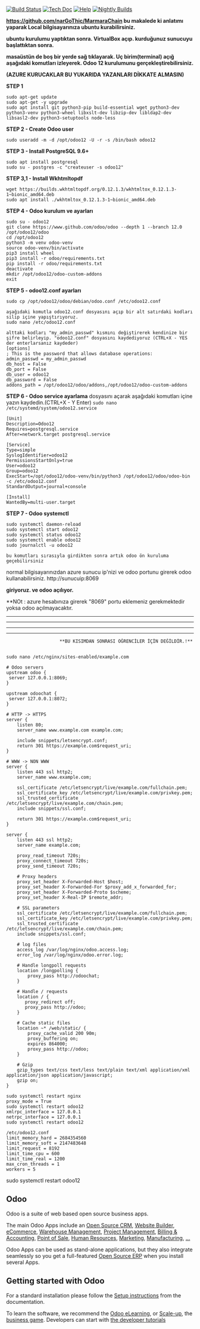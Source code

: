 [![Build Status](http://runbot.odoo.com/runbot/badge/flat/1/master.svg)](http://runbot.odoo.com/runbot)
[![Tech Doc](http://img.shields.io/badge/master-docs-875A7B.svg?style=flat&colorA=8F8F8F)](http://www.odoo.com/documentation/master)
[![Help](http://img.shields.io/badge/master-help-875A7B.svg?style=flat&colorA=8F8F8F)](https://www.odoo.com/forum/help-1)
[![Nightly Builds](http://img.shields.io/badge/master-nightly-875A7B.svg?style=flat&colorA=8F8F8F)](http://nightly.odoo.com/)







**https://github.com/narGoThic/MarmaraChain bu makalede ki anlatımı yaparak Local bilgisayarınıza ubuntu kurabilirsiniz.**

**ubuntu kurulumu yaptıktan sonra. VirtualBox açıp. kurduğunuz sunucuyu başlattıktan sonra.**

**masaüstün de boş bir yerde sağ tıklayarak. Uç birim(terminal) açığ aşağıdaki komutları izleyerek. 
Odoo 12 kurulumunu gerçekleştirebilirsiniz.**

**(AZURE KURUCAKLAR BU YUKARIDA YAZANLARI DİKKATE ALMASIN)**

**STEP 1**
```
sudo apt-get update
sudo apt-get -y upgrade
sudo apt install git python3-pip build-essential wget python3-dev python3-venv python3-wheel libxslt-dev libzip-dev libldap2-dev libsasl2-dev python3-setuptools node-less
```

**STEP 2 - Create Odoo user**

```
sudo useradd -m -d /opt/odoo12 -U -r -s /bin/bash odoo12

```

**STEP 3 - Install PostgreSQL 9.6+**
```
sudo apt install postgresql
sudo su - postgres -c "createuser -s odoo12"

```

**STEP 3,1 - Install Wkhtmltopdf** 
```
wget https://builds.wkhtmltopdf.org/0.12.1.3/wkhtmltox_0.12.1.3-1~bionic_amd64.deb
sudo apt install ./wkhtmltox_0.12.1.3-1~bionic_amd64.deb
```

**STEP 4 - Odoo kurulum ve ayarları**

```
sudo su - odoo12
git clone https://www.github.com/odoo/odoo --depth 1 --branch 12.0 /opt/odoo12/odoo
cd /opt/odoo12
python3 -m venv odoo-venv
source odoo-venv/bin/activate
pip3 install wheel
pip3 install -r odoo/requirements.txt
pip install -r odoo/requirements.txt
deactivate
mkdir /opt/odoo12/odoo-custom-addons
exit
```
**STEP 5 - odoo12.conf ayarları**
```
sudo cp /opt/odoo12/odoo/debian/odoo.conf /etc/odoo12.conf

aşağıdaki komutla odoo12.conf dosyasını açıp bir alt satırdaki kodları silip içine yapıştırıyoruz.
sudo nano /etc/odoo12.conf

alttaki kodları "my_admin_passwd" kısmını değiştirerek kendinize bir şifre belirleyip. "odoo12.conf" dosyasını kaydediyoruz (CTRL+X - YES der enterlarsanız kaydeder)
[options]
; This is the password that allows database operations:
admin_passwd = my_admin_passwd
db_host = False
db_port = False
db_user = odoo12
db_password = False
addons_path = /opt/odoo12/odoo/addons,/opt/odoo12/odoo-custom-addons

```

**STEP 6 - Odoo service ayarlama**
dosyasını açarak aşağıdaki komutları içine yazın kaydedin.(CTRL+X - Y Enter)
`sudo nano /etc/systemd/system/odoo12.service`
```
[Unit]
Description=Odoo12
Requires=postgresql.service
After=network.target postgresql.service

[Service]
Type=simple
SyslogIdentifier=odoo12
PermissionsStartOnly=true
User=odoo12
Group=odoo12
ExecStart=/opt/odoo12/odoo-venv/bin/python3 /opt/odoo12/odoo/odoo-bin -c /etc/odoo12.conf
StandardOutput=journal+console

[Install]
WantedBy=multi-user.target
```

**STEP 7 - Odoo systemctl**
```
sudo systemctl daemon-reload
sudo systemctl start odoo12
sudo systemctl status odoo12
sudo systemctl enable odoo12
sudo journalctl -u odoo12

bu komutları sırasıyla girdikten sonra artık odoo ön kuruluma geçebilirsiniz
```


normal bilgisayarınızdan azure sunucu ip'nizi ve odoo portunu girerek odoo kullanabilirsiniz. 
http://sunucuip:8069
 
**giriyoruz. ve odoo açılıyor.**



**NOt : azure hesabınıza girerek "8069" portu eklemeniz gerekmektedir yoksa odoo açılmayacaktır.

-------------------------------------------------------------------------------------
-------------------------------------------------------------------------------------
-------------------------------------------------------------------------------------
-------------------------------------------------------------------------------------
                        **BU KISIMDAN SONRASI ÖĞRENCİLER İÇİN DEĞİLDİR.!**
```

sudo nano /etc/nginx/sites-enabled/example.com

# Odoo servers
upstream odoo {
 server 127.0.0.1:8069;
}

upstream odoochat {
 server 127.0.0.1:8072;
}

# HTTP -> HTTPS
server {
    listen 80;
    server_name www.example.com example.com;

    include snippets/letsencrypt.conf;
    return 301 https://example.com$request_uri;
}

# WWW -> NON WWW
server {
    listen 443 ssl http2;
    server_name www.example.com;

    ssl_certificate /etc/letsencrypt/live/example.com/fullchain.pem;
    ssl_certificate_key /etc/letsencrypt/live/example.com/privkey.pem;
    ssl_trusted_certificate /etc/letsencrypt/live/example.com/chain.pem;
    include snippets/ssl.conf;

    return 301 https://example.com$request_uri;
}

server {
    listen 443 ssl http2;
    server_name example.com;

    proxy_read_timeout 720s;
    proxy_connect_timeout 720s;
    proxy_send_timeout 720s;

    # Proxy headers
    proxy_set_header X-Forwarded-Host $host;
    proxy_set_header X-Forwarded-For $proxy_add_x_forwarded_for;
    proxy_set_header X-Forwarded-Proto $scheme;
    proxy_set_header X-Real-IP $remote_addr;

    # SSL parameters
    ssl_certificate /etc/letsencrypt/live/example.com/fullchain.pem;
    ssl_certificate_key /etc/letsencrypt/live/example.com/privkey.pem;
    ssl_trusted_certificate /etc/letsencrypt/live/example.com/chain.pem;
    include snippets/ssl.conf;

    # log files
    access_log /var/log/nginx/odoo.access.log;
    error_log /var/log/nginx/odoo.error.log;

    # Handle longpoll requests
    location /longpolling {
        proxy_pass http://odoochat;
    }

    # Handle / requests
    location / {
       proxy_redirect off;
       proxy_pass http://odoo;
    }

    # Cache static files
    location ~* /web/static/ {
        proxy_cache_valid 200 90m;
        proxy_buffering on;
        expires 864000;
        proxy_pass http://odoo;
    }

    # Gzip
    gzip_types text/css text/less text/plain text/xml application/xml application/json application/javascript;
    gzip on;
}
```

```
sudo systemctl restart nginx
proxy_mode = True
sudo systemctl restart odoo12
xmlrpc_interface = 127.0.0.1
netrpc_interface = 127.0.0.1
sudo systemctl restart odoo12
```

```
/etc/odoo12.conf
limit_memory_hard = 2684354560
limit_memory_soft = 2147483648
limit_request = 8192
limit_time_cpu = 600
limit_time_real = 1200
max_cron_threads = 1
workers = 5
```
sudo systemctl restart odoo12

































Odoo
----

Odoo is a suite of web based open source business apps.

The main Odoo Apps include an <a href="https://www.odoo.com/page/crm">Open Source CRM</a>,
<a href="https://www.odoo.com/page/website-builder">Website Builder</a>,
<a href="https://www.odoo.com/page/e-commerce">eCommerce</a>,
<a href="https://www.odoo.com/page/warehouse">Warehouse Management</a>,
<a href="https://www.odoo.com/page/project-management">Project Management</a>,
<a href="https://www.odoo.com/page/accounting">Billing &amp; Accounting</a>,
<a href="https://www.odoo.com/page/point-of-sale">Point of Sale</a>,
<a href="https://www.odoo.com/page/employees">Human Resources</a>,
<a href="https://www.odoo.com/page/lead-automation">Marketing</a>,
<a href="https://www.odoo.com/page/manufacturing">Manufacturing</a>,
<a href="https://www.odoo.com/#apps">...</a>

Odoo Apps can be used as stand-alone applications, but they also integrate seamlessly so you get
a full-featured <a href="https://www.odoo.com">Open Source ERP</a> when you install several Apps.


Getting started with Odoo
-------------------------
For a standard installation please follow the <a href="https://www.odoo.com/documentation/master/setup/install.html">Setup instructions</a>
from the documentation.

To learn the software, we recommend the <a href="https://www.odoo.com/slides">Odoo eLearning</a>, or <a href="https://www.odoo.com/page/scale-up-business-game">Scale-up</a>, the <a href="https://www.odoo.com/page/scale-up-business-game">business game</a>. Developers can start with <a href="https://www.odoo.com/documentation/master/tutorials.html">the developer tutorials</a>
